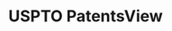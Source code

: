 ---
layout: default
bigquery: https://console.cloud.google.com/bigquery?p=patents-public-data&d=patentsview&page=dataset
citation: Attribution should be given to PatentsView for use, distribution, or derivative
  works.
code: https://github.com/CSSIP-AIR/PatentsView-Code-Snippets/
contributors: USPTO
cost: None
description: 'PatentsView includes US patent data including raw data (summaries, applications,
  pregrant applications), disambugations of inventors and assignees, and inventor
  gender estimates.  Also foreign priority data, # of figures and sheets, and government
  interest statements.'
documentation: https://patentsview.org/query/builder-faqs
last_edit: Mon, 04 Apr 2022 19:02:57 GMT
location: https://patentsview.org/
maintained_by: USPTO
record_creation_timestamp: 12/2/2020 17:20:46
schema_fields: '[''ipc_version_indicator'', ''number'', ''citation_id'', ''group_id'',
  ''rawassignee_id'', ''disamb_assignee_id_20191008'', ''field_id'', ''attribution_status'',
  ''assignee_id'', ''action_date'', ''latitude'', ''reldocno'', ''uuid'', ''field_title'',
  ''rel_id'', ''category_id'', ''disamb_assignee_id_20200331'', ''num'', ''state_fips'',
  ''relkind'', ''disamb_assignee_id_20200929'', ''designation'', ''series_code'',
  ''main_group'', ''filename'', ''subcategory_id'', ''exemplary'', ''disamb_inventor_id_20170808'',
  ''disamb_inventor_id_20181127'', ''longitude'', ''latin_name'', ''doc_type'', ''classification_status'',
  ''term_extension'', ''county'', ''disamb_inventor_id_20191008'', ''organization_id'',
  ''subgroup'', ''location_id'', ''patent_id'', ''male'', ''gi_statement'', ''kind'',
  ''disamb_assignee_id_20181127'', ''section'', ''deceased'', ''status'', ''sector_title'',
  ''term_grant'', ''f102_date'', ''category'', ''sequence'', ''subclass_id'', ''level_three'',
  ''fname'', ''withdrawn'', ''dependent'', ''symbol_position'', ''disamb_inventor_id_20180528'',
  ''subclass'', ''country'', ''rule_47'', ''name'', ''section_id'', ''disamb_inventor_id_20200331'',
  ''publication_number'', ''lawyer_id'', ''disamb_assignee_id_20191231'', ''level_two'',
  ''date'', ''mainclass_id'', ''disamb_inventor_id_20190820'', ''f371_date'', ''disamb_inventor_id_20191231'',
  ''_371_date'', ''type'', ''subsection_id'', ''ipc_class'', ''inventor_id'', ''rawinventor_id'',
  ''state'', ''group'', ''disamb_inventor_id_20200929'', ''term_disclaimer'', ''subgroup_id'',
  ''level_one'', ''lname'', ''num_sheets'', ''lapse_of_patent'', ''text'', ''rawlocation_id'',
  ''county_fips'', ''_102_date'', ''disamb_assignee_id_20200630'', ''length'', ''organization'',
  ''disclaimer_date'', ''num_claims'', ''applicant_type'', ''doctype'', ''disamb_inventor_id_20171226'',
  ''country_transformed'', ''classification_data_source'', ''city'', ''contract_award_number'',
  ''latlong'', ''name_first'', ''disamb_assignee_id_20190820'', ''application_id'',
  ''variety'', ''disamb_inventor_id_20171003'', ''abstract'', ''classification_level'',
  ''disamb_inventor_id_20201229'', ''num_figures'', ''male_flag'', ''classification_value'',
  ''name_last'', ''id'', ''disamb_assignee_id_20190312'', ''title'', ''disamb_inventor_id_20200630'',
  ''disamb_inventor_id_20190312'', ''role'', ''disamb_inventor_id_20170307'']'
shortname: patentsview
tags:
- disambiguation
- United States
- gender
terms_of_use: Creative Commons Attribution 4.0 International License.
timeframe: 1963-1999
title: USPTO PatentsView
uuid: cf1780b1-e265-4e49-8d1d-83b9cfe0fd9a
---